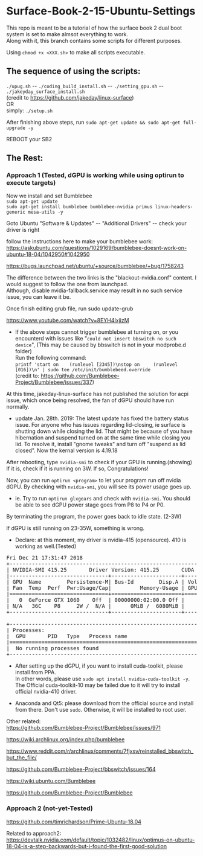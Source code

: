 # Surface-Book-2-15-Ubuntu-Settings
This repo is meant to be a tutorial of how the surface book 2 dual boot system is set to make almsot everything to work.  
Along with it, this branch contains some scripts for different purposes.  

Using ```chmod +x <XXX.sh>``` to make all scripts executable.  

## The sequence of using the scripts:  
```./upug.sh``` -- ```./coding_build_install.sh``` -- ```./setting_gpu.sh``` -- ```./jakeyday_surface_install.sh```  
(credit to https://github.com/jakeday/linux-surface)  
OR  
simply:
```./setup.sh```  

After finishing above steps, run ```sudo apt-get update && sudo apt-get full-upgrade -y```  

REBOOT your SB2  

## The Rest:  
### Approach 1 (Tested, dGPU is working while using optirun to execute targets)  
Now we install and set Bumblebee  
```sudo apt-get update```  
```sudo apt-get install bumblebee bumblebee-nvidia primus linux-headers-generic mesa-utils -y```  

Goto Ubuntu "Software & Updates" -- "Additional Drivers" -- check your driver is right  

follow the instructions here to make your bumblebee work:  
https://askubuntu.com/questions/1029169/bumblebee-doesnt-work-on-ubuntu-18-04/1042950#1042950  

https://bugs.launchpad.net/ubuntu/+source/bumblebee/+bug/1758243  

The difference between the two links is the "blackout-nvidia.conf" content. I would suggest to follow the one from launchpad.  
Although, disable nvidia-fallback.service may result in no such service issue, you can leave it be.

Once finish editing grub file, run sudo update-grub  

https://www.youtube.com/watch?v=8EYH4IxjizM  

* If the above steps cannot trigger bumblebee at turning on, or you encounterd with issues like "```could not insert bbswitch no such device```", (This may be caused by bbswitch is not in your modprobe.d folder)  
Run the following command:  
```printf 'start on    (runlevel [2345])\nstop on     (runlevel [016])\n' | sudo tee /etc/init/bumblebeed.override```  
(credit to: https://github.com/Bumblebee-Project/Bumblebee/issues/337)  

At this time, jakeday-linux-surface has not published the solution for acpi issue, which once being resolved, the fan of dGPU should have run normally.  
* update Jan. 28th. 2019: The latest update has fixed the battery status issue. For anyone who has issues regarding lid-closing, ie surface is shutting down while closing the lid. That might be because of you have hibernation and suspend turned on at the same time while closing you lid. To resolve it, install "gnome tweaks" and turn off "suspend as lid closed". Now the kernal version is 4.19.18    

After rebooting, type ```nvidia-smi``` to check if your GPU is running.(showing)
If it is, check if it is running on 3W. If so, Congratulations!  

Now, you can run ```optirun <program>``` to let your program run off nvidia dGPU. By checking with ```nvidia-smi```, you will see its power usage goes up.  
* ie. Try to run ```optirun glxgears``` and check with ```nvidia-smi```. You should be able to see dGPU power stage goes from P8 to P4 or P0.  

By terminating the program, the power goes back to idle state. (2-3W)  

If dGPU is still running on 23-35W, something is wrong.  



* Declare: at this moment, my driver is nvidia-415 (opensource). 410 is working as well.(Tested)  
<pre>
Fri Dec 21 17:31:47 2018       
+-----------------------------------------------------------------------------+
| NVIDIA-SMI 415.25       Driver Version: 415.25       CUDA Version: 10.0     |
|-------------------------------+----------------------+----------------------+
| GPU  Name        Persistence-M| Bus-Id        Disp.A | Volatile Uncorr. ECC |
| Fan  Temp  Perf  Pwr:Usage/Cap|         Memory-Usage | GPU-Util  Compute M. |
|===============================+======================+======================|
|   0  GeForce GTX 1060    Off  | 00000000:02:00.0 Off |                  N/A |
| N/A   36C    P8     2W /  N/A |      0MiB /  6080MiB |      0%      Default |
+-------------------------------+----------------------+----------------------+
                                                                               
+-----------------------------------------------------------------------------+
| Processes:                                                       GPU Memory |
|  GPU       PID   Type   Process name                             Usage      |
|=============================================================================|
|  No running processes found                                                 |
+-----------------------------------------------------------------------------+
</pre>
* After setting up the dGPU, if you want to install cuda-toolkit, please install from PPA.  
In other words, please use ```sudo apt install nvidia-cuda-toolkit -y```.  
The Official cuda-toolkit-10 may be failed due to it will try to install official nvidia-410 driver.  

* Anaconda and Qt5: please download from the official source and install from there. Don't use ```sudo```. Otherwise, it will be installed to root user.  

Other related:  
https://github.com/Bumblebee-Project/Bumblebee/issues/971  

https://wiki.archlinux.org/index.php/bumblebee  

https://www.reddit.com/r/archlinux/comments/7fjxsv/reinstalled_bbswitch_but_the_file/  

https://github.com/Bumblebee-Project/bbswitch/issues/164  

https://wiki.ubuntu.com/Bumblebee  

https://github.com/Bumblebee-Project/Bumblebee  



### Approach 2 (not-yet-Tested)  
https://github.com/timrichardson/Prime-Ubuntu-18.04  

Related to approach2:  
https://devtalk.nvidia.com/default/topic/1032482/linux/optimus-on-ubuntu-18-04-is-a-step-backwards-but-i-found-the-first-good-solution  





